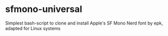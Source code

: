 # sfmono-universal
Simplest bash-script to clone and install Apple's SF Mono Nerd font by epk, adapted for Linux systems
